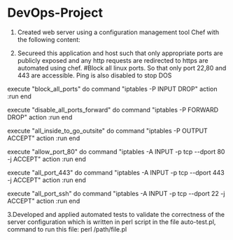 # DevOps-Project

1. Created web server using a configuration management tool Chef with the following content:

<!--<html>
   <head>
     <title>Hello World</title>
    </head>
    <body>
     <h1>Hello World!</h1>
    </body>
</html>-->

2. Secureed this application and host such that only appropriate ports are publicly exposed and any http requests are redirected to https are automated using chef.
#Block all linux ports. So that only port 22,80 and 443 are accessible. Ping is also disabled to stop DOS

execute "block_all_ports" do
        command "iptables -P INPUT DROP"
        action :run
end

execute "disable_all_ports_forward" do
        command "iptables -P FORWARD DROP"
        action :run
end

execute "all_inside_to_go_outsite" do
        command "iptables -P OUTPUT ACCEPT"
        action :run
end

execute "allow_port_80" do
        command "iptables -A INPUT -p tcp --dport 80 -j ACCEPT"
        action :run
end

execute "all_port_443" do
        command "iptables -A INPUT -p tcp --dport 443 -j ACCEPT"
        action :run
end

execute "all_port_ssh" do
        command "iptables -A INPUT -p tcp --dport 22 -j ACCEPT"
        action :run
end

3.Developed and applied automated tests to validate the correctness of the server configuration which is written in perl script in the file auto-test.pl, command to run this file: perl /path/file.pl


